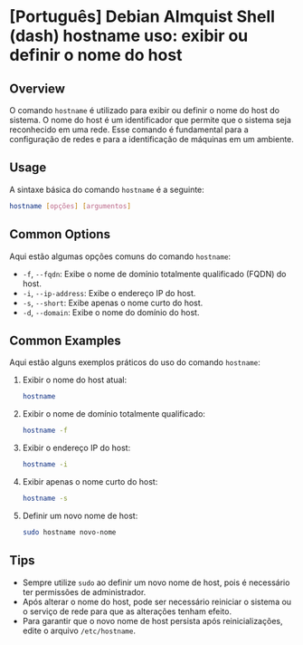 # [Português] Debian Almquist Shell (dash) hostname uso: exibir ou definir o nome do host

## Overview
O comando `hostname` é utilizado para exibir ou definir o nome do host do sistema. O nome do host é um identificador que permite que o sistema seja reconhecido em uma rede. Esse comando é fundamental para a configuração de redes e para a identificação de máquinas em um ambiente.

## Usage
A sintaxe básica do comando `hostname` é a seguinte:

```bash
hostname [opções] [argumentos]
```

## Common Options
Aqui estão algumas opções comuns do comando `hostname`:

- `-f`, `--fqdn`: Exibe o nome de domínio totalmente qualificado (FQDN) do host.
- `-i`, `--ip-address`: Exibe o endereço IP do host.
- `-s`, `--short`: Exibe apenas o nome curto do host.
- `-d`, `--domain`: Exibe o nome do domínio do host.

## Common Examples
Aqui estão alguns exemplos práticos do uso do comando `hostname`:

1. Exibir o nome do host atual:
   ```bash
   hostname
   ```

2. Exibir o nome de domínio totalmente qualificado:
   ```bash
   hostname -f
   ```

3. Exibir o endereço IP do host:
   ```bash
   hostname -i
   ```

4. Exibir apenas o nome curto do host:
   ```bash
   hostname -s
   ```

5. Definir um novo nome de host:
   ```bash
   sudo hostname novo-nome
   ```

## Tips
- Sempre utilize `sudo` ao definir um novo nome de host, pois é necessário ter permissões de administrador.
- Após alterar o nome do host, pode ser necessário reiniciar o sistema ou o serviço de rede para que as alterações tenham efeito.
- Para garantir que o novo nome de host persista após reinicializações, edite o arquivo `/etc/hostname`.